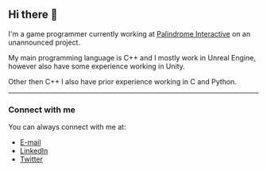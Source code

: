 ## Hi there 👋

I'm a game programmer currently working at [Palindrome Interactive](https://palindromeinteractive.com) on an unannounced project. 

My main programming language is C++ and I mostly work in Unreal Engine, however also have some experience working in Unity.

Other then C++ I also have prior experience working in C and Python.

---
### Connect with me

You can always connect with me at:
- [E-mail](mailto:me@sebastianolsson.com)
- [LinkedIn](https://www.linkedin.com/in/olsson-sebastian)
- [Twitter](https://twitter.com/SOlsson91)
